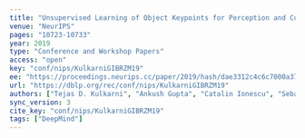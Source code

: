 ```yaml
---
title: "Unsupervised Learning of Object Keypoints for Perception and Control."
venue: "NeurIPS"
pages: "10723-10733"
year: 2019
type: "Conference and Workshop Papers"
access: "open"
key: "conf/nips/KulkarniGIBRZM19"
ee: "https://proceedings.neurips.cc/paper/2019/hash/dae3312c4c6c7000a37ecfb7b0aeb0e4-Abstract.html"
url: "https://dblp.org/rec/conf/nips/KulkarniGIBRZM19"
authors: ["Tejas D. Kulkarni", "Ankush Gupta", "Catalin Ionescu", "Sebastian Borgeaud", "Malcolm Reynolds", "Andrew Zisserman", "Volodymyr Mnih"]
sync_version: 3
cite_key: "conf/nips/KulkarniGIBRZM19"
tags: ["DeepMind"]
---
```

